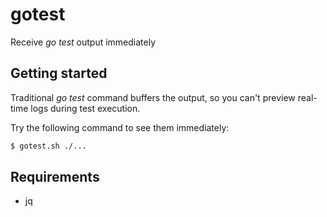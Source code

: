 # gotest

Receive *go test* output immediately

## Getting started

Traditional *go test* command buffers the output, so you can't preview real-time logs during test execution.

Try the following command to see them immediately:

```bash
$ gotest.sh ./...
```

## Requirements

* jq
